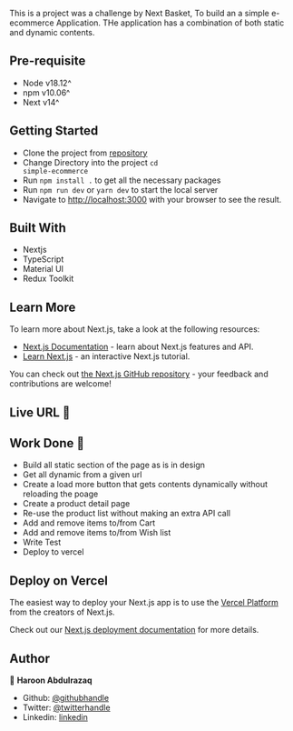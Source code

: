 This is a project was a challenge by Next Basket, To build an a simple e-ecommerce Application.
THe application has a combination of both static and dynamic contents.

## Pre-requisite

- Node v18.12^
- npm v10.06^
- Next v14^

## Getting Started

- Clone the project from [repository](https://github.com/Haroonabdulrazaq/simple-ecommerce)
- Change Directory into the project <code>cd simple-ecommerce</code>
- Run <code>npm install .</code> to get all the necessary packages
- Run <code>npm run dev</code> or <code>yarn dev</code> to start the local server
- Navigate to [http://localhost:3000](http://localhost:3000) with your browser to see the result.

## Built With

- Nextjs
- TypeScript
- Material UI
- Redux Toolkit

## Learn More

To learn more about Next.js, take a look at the following resources:

- [Next.js Documentation](https://nextjs.org/docs) - learn about Next.js features and API.
- [Learn Next.js](https://nextjs.org/learn) - an interactive Next.js tutorial.

You can check out [the Next.js GitHub repository](https://github.com/vercel/next.js/) - your feedback and contributions are welcome!

## Live URL 🚀

## Work Done 🔧

- Build all static section of the page as is in design
- Get all dynamic from a given url
- Create a load more button that gets contents dynamically without reloading the poage
- Create a product detail page
- Re-use the product list without making an extra API call
- Add and remove items to/from Cart
- Add and remove items to/from Wish list
- Write Test
- Deploy to vercel

## Deploy on Vercel

The easiest way to deploy your Next.js app is to use the [Vercel Platform](https://vercel.com/new?utm_medium=default-template&filter=next.js&utm_source=create-next-app&utm_campaign=create-next-app-readme) from the creators of Next.js.

Check out our [Next.js deployment documentation](https://nextjs.org/docs/deployment) for more details.

## Author

👤 **Haroon Abdulrazaq**

- Github: [@githubhandle](https://github.com/Haroonabdulrazaq)
- Twitter: [@twitterhandle](https://twitter.com/hanq_o)
- Linkedin: [linkedin](https://www.linkedin.com/in/haroonabdulrazaq)
